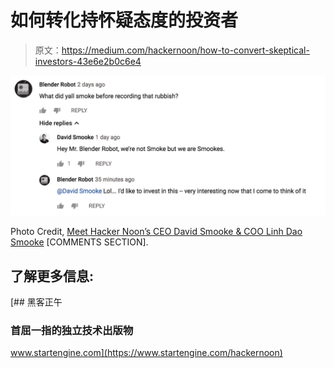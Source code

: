 # 如何转化持怀疑态度的投资者

> 原文：<https://medium.com/hackernoon/how-to-convert-skeptical-investors-43e6e2b0c6e4>

![](img/9fc6ba981fe7f59b0ae4597ad42ac0f0.png)

Photo Credit, [Meet Hacker Noon’s CEO David Smooke & COO Linh Dao Smooke](https://www.youtube.com/watch?v=43h-hwG4BXI) [COMMENTS SECTION].

## 了解更多信息:

[](https://www.startengine.com/hackernoon) [## 黑客正午

### 首屈一指的独立技术出版物

www.startengine.com](https://www.startengine.com/hackernoon)
